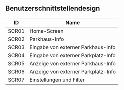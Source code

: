 ## Benutzerschnittstellendesign

| ID  |  Name          |
|-----|----------------|
|SCR01| Home-Screen |
|SCR02| Parkhaus-Info |
|SCR03| Eingabe von externer Parkhaus-Info |
|SCR04| Eingabe von externer Parkplatz-Info |
|SCR05| Anzeige von externer Parkhaus-Info|
|SCR06| Anzeige von externer Parkplatz-Info|
|SCR07| Einstellungen und Filter|

